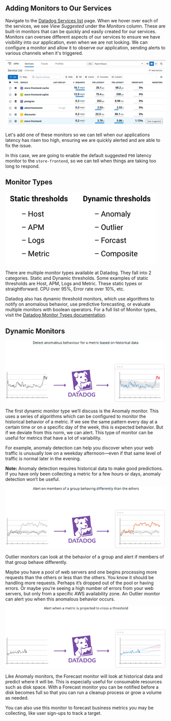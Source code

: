 ## Adding Monitors to Our Services

Navigate to the [Datadog Services list](https://app.datadoghq.com/apm/services) page. When we hover over each of the services, we see *View Suggested* under the *Monitors* column. These are built-in monitors that can be quickly and easily created for our services. Monitors can oversee different aspects of our services to ensure we have visibility into our application, even when we are not looking. We can configure a monitor and allow it to observe our application, sending alerts to various channels when it's triggered.

![Suggested Monitors](./assets/suggest-monitors.png)

Let's add one of these monitors so we can tell when our applications latency has risen too high, ensuring we are quickly alerted and are able to fix the issue.

In this case, we are going to enable the default suggested `P90` latency monitor to the `store-frontend`, so we can tell when things are taking too long to respond.

## Monitor Types

![Monitor Types](./assets/monitor_types.png)

There are multiple monitor types available at Datadog. They fall into 2 categories. Static and Dynamic thresholds. Some examples of static thresholds are Host, APM, Logs and Metric. These static types or straightforward. CPU over 95%, Error rate over 10%, etc.

Datadog also has dynamic threshold monitors, which use algorithms to notify on anomalous behavior, use predictive forecasting, or evaluate multiple monitors with boolean operators. For a full list of Monitor types, visit the [Datadog Monitor Types documentation](https://docs.datadoghq.com/monitors/create/types/).

## Dynamic Monitors

![Anomaly Monitor](./assets/anomaly_monitor.png)

The first dynamic monitor type we’ll discuss is the Anomaly monitor. This uses a series of algorithms which can be configured to monitor the historical behavior of a metric. If we see the same pattern every day at a certain time or on a specific day of the week, this is expected behavior. But if we deviate from this norm, we can alert. This type of monitor can be useful for metrics that have a lot of variability.

For example, anomaly detection can help you discover when your web traffic is unusually low on a weekday afternoon—even if that same level of traffic is normal later in the evening.

**Note:** Anomaly detection requires historical data to make good predictions. If you have only been collecting a metric for a few hours or days, anomaly detection won’t be useful.

![Outlier Monitor](./assets/outlier_monitor.png)

Outlier monitors can look at the behavior of a group and alert if members of that group behave differently.

Maybe you have a pool of web servers and one begins processing more requests than the others or less than the others. You know it should be handling more requests. Perhaps it’s dropped out of the pool or having errors. Or maybe you’re seeing a high number of errors from your web servers, but only from a specific AWS availability zone. An Outlier monitor can alert you when this anomalous behavior occurs.

![Forecast Monitor](./assets/forecast_monitor.png)

Like Anomaly monitors, the Forecast monitor will look at historical data and predict where it will be. This is especially useful for consumable resources such as disk space. With a Forecast monitor you can be notified before a disk becomes full so that you can run a cleanup process or grow a volume as needed.

You can also use this monitor to forecast business metrics you may be collecting, like user sign-ups to track a target.
